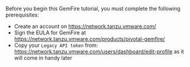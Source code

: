 Before you begin this GemFire tutorial, you must complete the following prerequisites:

* Create an account on https://network.tanzu.vmware.com/
* Sign the EULA for GemFire at https://network.tanzu.vmware.com/products/pivotal-gemfire/
* Copy your `Legacy API token` from: https://network.tanzu.vmware.com/users/dashboard/edit-profile as it will come in handy later
